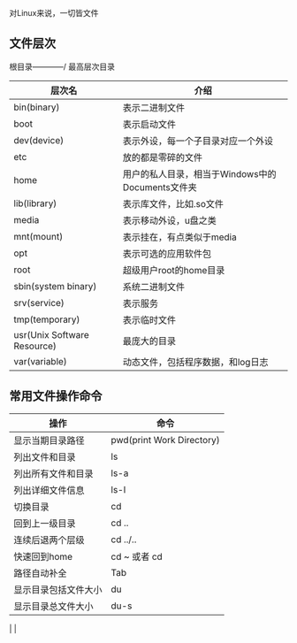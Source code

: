 对Linux来说，一切皆文件        
## 文件层次    
根目录————/    最高层次目录  

|层次名       |介绍        |     
|----------- | ---------- |
|bin(binary) |表示二进制文件 |
|boot        |表示启动文件   |
|dev(device) |表示外设，每一个子目录对应一个外设|
|etc         |放的都是零碎的文件|
|home        |用户的私人目录，相当于Windows中的Documents文件夹 |
|lib(library)|表示库文件，比如.so文件|
|media       |表示移动外设，u盘之类 |
|mnt(mount)  |表示挂在，有点类似于media|
|opt         |表示可选的应用软件包  |
|root        |超级用户root的home目录|
|sbin(system binary)|系统二进制文件|
|srv(service)|表示服务         |
|tmp(temporary)|表示临时文件    |
|usr(Unix Software Resource)|最庞大的目录    |
|var(variable) | 动态文件，包括程序数据，和log日志   |      


## 常用文件操作命令    
|操作         |命令              |
|----------- | ---------------  |
|显示当期目录路径|pwd(print Work Directory)    |
|列出文件和目录     |ls               |
|列出所有文件和目录| ls-a            |
|列出详细文件信息  |ls-l            |
|切换目录        |cd              |
|回到上一级目录   |cd ..           |
|连续后退两个层级 |cd ../..        |
|快速回到home    |cd ~ 或者 cd    |
|路径自动补全     |Tab            |
|显示目录包括文件大小|du           |
|显示目录总文件大小  |du-s        |
|
|
